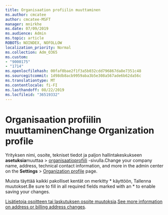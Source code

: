 ```yaml
---
title: Organisaation profiilin muuttaminen
ms.author: cmcatee
author: cmcatee-MSFT
manager: mnirkhe
ms.date: 07/09/2019
ms.audience: Admin
ms.topic: article
ROBOTS: NOINDEX, NOFOLLOW
localization_priority: Normal
ms.collection: Adm_O365
ms.custom:
- "9000175"
- "1714"
ms.openlocfilehash: 00faf0bae2f1f3a5b032cdd796867da8e7351c48
ms.sourcegitcommit: 1d98db8acb9959aba3b5e308a567ade6b62da56c
ms.translationtype: MT
ms.contentlocale: fi-FI
ms.lasthandoff: 08/22/2019
ms.locfileid: "36519332"
---
```

# <a name="change-organization-profile"></a><span data-ttu-id="1b585-102">Organisaation profiilin muuttaminen</span><span class="sxs-lookup"><span data-stu-id="1b585-102">Change Organization profile</span></span>

<span data-ttu-id="1b585-103">Yrityksen nimi, osoite, tekniset tiedot ja paljon hallintakeskukseen **asetuksia**muuttaa > [organisaatioprofiili](https://go.microsoft.com/fwlink/p/?linkid=2067339) -sivulla.</span><span class="sxs-lookup"><span data-stu-id="1b585-103">Change your company name, address, technical contact information, and more in the admin center on the **Settings** > [Organization profile](https://go.microsoft.com/fwlink/p/?linkid=2067339) page.</span></span>

<span data-ttu-id="1b585-104">Muista täyttää kaikki pakolliset kentät on merkitty \* käyttöön, Tallenna muutokset.</span><span class="sxs-lookup"><span data-stu-id="1b585-104">Be sure to fill in all required fields marked with an \* to enable saving your changes.</span></span>

<span data-ttu-id="1b585-105">[Lisätietoja osoitteen tai laskutuksen osoite muutoksia](https://docs.microsoft.com/office365/admin/manage/change-address-contact-and-more).</span><span class="sxs-lookup"><span data-stu-id="1b585-105">[See more information on address or billing address changes](https://docs.microsoft.com/office365/admin/manage/change-address-contact-and-more).</span></span>